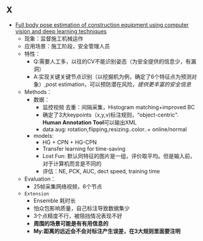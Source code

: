 ## X
- [Full body pose estimation of construction equipment using computer vision and deep learning techniques](https://sci-hub.do/10.1016/j.autcon.2019.103016)
  - 现象：监督施工机械运作
  - 应用场景：施工阶段，安全管理人员
  - 特性： 
    - Q:需要人工多，以往的CV不能识别姿态（为安全提供的信息少，有漏洞）
    - A:实现关键关键节点识别（以挖掘机为例，确定了6个特征点为预测对象）,post estimation，可以预防潜在风险，_提供更丰富的安全信息_
  - Methods：
    - 数据：
      - 监控视频 去重：间隔采集，Histogram matching+improved BC
      - 确定了3大keypoints（x,y,v)标注规则，“object-centric". **Human Annotation Tool**可以输出XML 
      - data aug: rotation,flipping,resizing..color..+ online/normal
    - models:
      - HG + CPN + HG-CPN
      - Transfer learning for time-saving
      - Lost Fun: 默认同特征的图片是一组，评价取平均。但是输入前，对于计算机而言是不同的
      - 评估：NE, PCK, AUC, dect speed, training time
  - Evaluation：
    - 25帧采集网络视频，6个节点
  - `Extension`
    - Ensemble 耗时长
    - 怕众包影响质量，自己标注导致数据集少
    - 3个点精度不行，被阻挡情况表现不好
    - **周围的场景可能是有有用信息的**
    - **My:距离的远近会不会对标注产生误差，在3大规则里面要注明**
